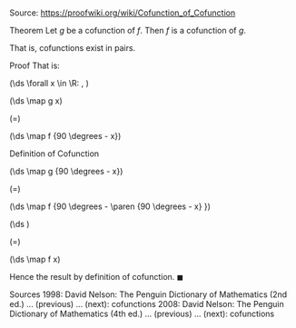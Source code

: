 # 

Source: https://proofwiki.org/wiki/Cofunction_of_Cofunction

Theorem
Let $g$ be a cofunction of $f$.
Then $f$ is a cofunction of $g$.

That is, cofunctions exist in pairs.


Proof
That is:










\(\ds \forall x \in \R: \, \)



\(\ds \map g x\)

\(=\)







\(\ds \map f {90 \degrees - x}\)





Definition of Cofunction














\(\ds \map g {90 \degrees - x}\)

\(=\)







\(\ds \map f {90 \degrees - \paren {90 \degrees - x} }\)




















\(\ds \)

\(=\)







\(\ds \map f x\)









Hence the result by definition of cofunction.
$\blacksquare$


Sources
1998: David Nelson: The Penguin Dictionary of Mathematics (2nd ed.) ... (previous) ... (next): cofunctions
2008: David Nelson: The Penguin Dictionary of Mathematics (4th ed.) ... (previous) ... (next): cofunctions





